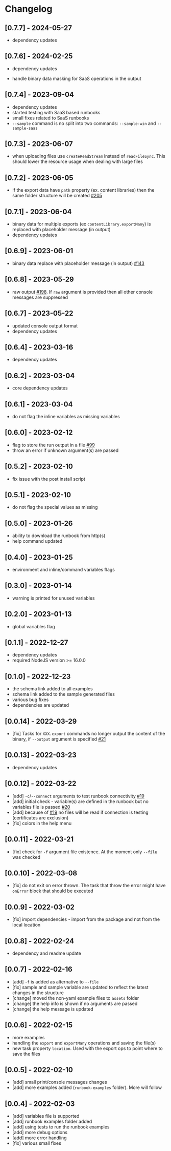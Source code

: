 # Changelog

## [0.7.7] - 2024-05-27

- dependency updates

## [0.7.6] - 2024-02-25

- dependency updates

- handle binary data masking for SaaS operations in the output

## [0.7.4] - 2023-09-04

- dependency updates
- started testing with SaaS based runbooks
- small fixes related to SaaS runbooks
- `--sample` command is no split into two commands: `--sample-win` and `--sample-saas`

## [0.7.3] - 2023-06-07

- when uploading files use `createReadStream` instead of `readFileSync`. This should lower the resource usage when dealing with large files

## [0.7.2] - 2023-06-05

- If the export data have `path` property (ex. content libraries) then the same folder structure will be created [#205](https://github.com/Informatiqal/automatiqal-cli/issues/205)

## [0.7.1] - 2023-06-04

- binary data for multiple exports (ex `contentLibrary.exportMany`) is replaced with placeholder message (in output)
- dependency updates

## [0.6.9] - 2023-06-01

- binary data replace with placeholder message (in output) [#143](https://github.com/Informatiqal/automatiqal-cli/issues/143)

## [0.6.8] - 2023-05-29

- raw output [#198](https://github.com/Informatiqal/automatiqal-cli/issues/198). If `raw` argument is provided then all other console messages are suppressed

## [0.6.7] - 2023-05-22

- updated console output format
- dependency updates

## [0.6.4] - 2023-03-16

- dependency updates

## [0.6.2] - 2023-03-04

- core dependency updates

## [0.6.1] - 2023-03-04

- do not flag the inline variables as missing variables

## [0.6.0] - 2023-02-12

- flag to store the run output in a file [#99](https://github.com/Informatiqal/automatiqal-cli/issues/99)
- throw an error if unknown argument(s) are passed

## [0.5.2] - 2023-02-10

- fix issue with the post install script

## [0.5.1] - 2023-02-10

- do not flag the special values as missing

## [0.5.0] - 2023-01-26

- ability to download the runbook from http(s)
- help command updated

## [0.4.0] - 2023-01-25

- environment and inline/command variables flags

## [0.3.0] - 2023-01-14

- warning is printed for unused variables

## [0.2.0] - 2023-01-13

- global variables flag

## [0.1.1] - 2022-12-27

- dependency updates
- required NodeJS version >= 16.0.0

## [0.1.0] - 2022-12-23

- the schema link added to all examples
- schema link added to the sample generated files
- various bug fixes
- dependencies are updated

## [0.0.14] - 2022-03-29

- [fix] Tasks for `XXX.export` commands no longer output the content of the binary, if `--output` argument is specified [#21](https://github.com/Informatiqal/automatiqal-cli/issues/21)

## [0.0.13] - 2022-03-23

- dependency updates

## [0.0.12] - 2022-03-22

- [add] `-c`/`--connect` arguments to test runbook connectivity [#19](https://github.com/Informatiqal/automatiqal-cli/issues/19)
- [add] initial check - variable(s) are defined in the runbook but no variables file is passed [#20](https://github.com/Informatiqal/automatiqal-cli/issues/20)
- [add] because of [#19](https://github.com/Informatiqal/automatiqal-cli/issues/19) no files will be read if connection is testing (certificates are exclusion)
- [fix] colors in the help menu

## [0.0.11] - 2022-03-21

- [fix] check for `-f` argument file existence. At the moment only `--file` was checked

## [0.0.10] - 2022-03-08

- [fix] do not exit on error thrown. The task that throw the error might have `onError` block that should be executed

## [0.0.9] - 2022-03-02

- [fix] import dependencies - import from the package and not from the local location

## [0.0.8] - 2022-02-24

- dependency and readme update

## [0.0.7] - 2022-02-16

- [add] `-f` is added as alternative to `--file`
- [fix] sample and sample variable are updated to reflect the latest changes in the structure
- [change] moved the non-yaml example files to `assets` folder
- [change] the help info is shown if no arguments are passed
- [change] the help message is updated

## [0.0.6] - 2022-02-15

- more examples
- handling the `export` and `exportMany` operations and saving the file(s)
- new task property `location`. Used with the export ops to point where to save the files

## [0.0.5] - 2022-02-10

- [add] small print/console messages changes
- [add] more examples added (`runbook-examples` folder). More will follow

## [0.0.4] - 2022-02-03

- [add] variables file is supported
- [add] runbook examples folder added
- [add] using tests to run the runbook examples
- [add] more debug options
- [add] more error handling
- [fix] various small fixes
